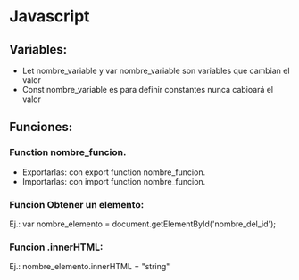 # Javascript
## Variables:
- Let nombre_variable y var nombre_variable son variables que cambian el valor
- Const nombre_variable es para definir constantes nunca cabioará el valor 

## Funciones: 
### Function nombre_funcion.
- Exportarlas: con export function nombre_funcion.
- Importarlas: con import function nombre_funcion.

### Funcion Obtener un elemento:
Ej.: var nombre_elemento = document.getElementById('nombre_del_id');

### Funcion .innerHTML:
Ej.: nombre_elemento.innerHTML = "string"


